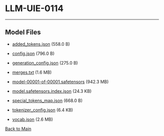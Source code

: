 
# LLM-UIE-0114
---



## Model Files

- [added_tokens.json](https://paddlenlp.bj.bcebos.com/models/community/paddlenlp/LLM-UIE-0114/added_tokens.json) (558.0 B)

- [config.json](https://paddlenlp.bj.bcebos.com/models/community/paddlenlp/LLM-UIE-0114/config.json) (796.0 B)

- [generation_config.json](https://paddlenlp.bj.bcebos.com/models/community/paddlenlp/LLM-UIE-0114/generation_config.json) (275.0 B)

- [merges.txt](https://paddlenlp.bj.bcebos.com/models/community/paddlenlp/LLM-UIE-0114/merges.txt) (1.6 MB)

- [model-00001-of-00001.safetensors](https://paddlenlp.bj.bcebos.com/models/community/paddlenlp/LLM-UIE-0114/model-00001-of-00001.safetensors) (942.3 MB)

- [model.safetensors.index.json](https://paddlenlp.bj.bcebos.com/models/community/paddlenlp/LLM-UIE-0114/model.safetensors.index.json) (24.3 KB)

- [special_tokens_map.json](https://paddlenlp.bj.bcebos.com/models/community/paddlenlp/LLM-UIE-0114/special_tokens_map.json) (668.0 B)

- [tokenizer_config.json](https://paddlenlp.bj.bcebos.com/models/community/paddlenlp/LLM-UIE-0114/tokenizer_config.json) (6.4 KB)

- [vocab.json](https://paddlenlp.bj.bcebos.com/models/community/paddlenlp/LLM-UIE-0114/vocab.json) (2.6 MB)


[Back to Main](../../)
